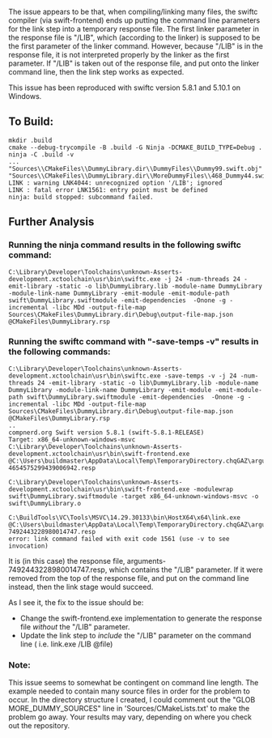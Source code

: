 The issue appears to be that, when compiling/linking many files, the swiftc compiler (via swift-frontend) ends up putting the command line parameters for the link step into a temporary response file. The first linker parameter in the response file is "/LIB", which (according to the linker) is supposed to be the first parameter of the linker command. However, because "/LIB" is in the response file, it is not interpreted properly by the linker as the first parameter. If "/LIB" is taken out of the response file, and put onto the linker command line, then the link step works as expected.

This issue has been reproduced with swiftc version 5.8.1 and 5.10.1 on Windows.

## To Build:

    mkdir .build
    cmake --debug-trycompile -B .build -G Ninja -DCMAKE_BUILD_TYPE=Debug .
    ninja -C .build -v
    ...
    "Sources\\CMakeFiles\\DummyLibrary.dir\\DummyFiles\\Dummy99.swift.obj"
    "Sources\\CMakeFiles\\DummyLibrary.dir\\MoreDummyFiles\\468_Dummy44.swift.obj"
    LINK : warning LNK4044: unrecognized option '/LIB'; ignored
    LINK : fatal error LNK1561: entry point must be defined
    ninja: build stopped: subcommand failed.    

## Further Analysis

### Running the ninja command results in the following swiftc command:

    C:\Library\Developer\Toolchains\unknown-Asserts-development.xctoolchain\usr\bin\swiftc.exe -j 24 -num-threads 24 -emit-library -static -o lib\DummyLibrary.lib -module-name DummyLibrary -module-link-name DummyLibrary -emit-module -emit-module-path swift\DummyLibrary.swiftmodule -emit-dependencies  -Onone -g -incremental -libc MDd -output-file-map Sources\CMakeFiles\DummyLibrary.dir\Debug\output-file-map.json  @CMakeFiles\DummyLibrary.rsp

### Running the swiftc command with "-save-temps -v" results in the following commands:

    C:\Library\Developer\Toolchains\unknown-Asserts-development.xctoolchain\usr\bin\swiftc.exe -save-temps -v -j 24 -num-threads 24 -emit-library -static -o lib\DummyLibrary.lib -module-name DummyLibrary -module-link-name DummyLibrary -emit-module -emit-module-path swift\DummyLibrary.swiftmodule -emit-dependencies  -Onone -g -incremental -libc MDd -output-file-map Sources\CMakeFiles\DummyLibrary.dir\Debug\output-file-map.json  @CMakeFiles\DummyLibrary.rsp
    ..
    compnerd.org Swift version 5.8.1 (swift-5.8.1-RELEASE)
    Target: x86_64-unknown-windows-msvc
    C:\Library\Developer\Toolchains\unknown-Asserts-development.xctoolchain\usr\bin\swift-frontend.exe @C:\Users\buildmaster\AppData\Local\Temp\TemporaryDirectory.chqGAZ\arguments-4654575299439006942.resp

    C:\Library\Developer\Toolchains\unknown-Asserts-development.xctoolchain\usr\bin\swift-frontend.exe -modulewrap swift\DummyLibrary.swiftmodule -target x86_64-unknown-windows-msvc -o swift\DummyLibrary.o

    C:\BuildTools\VC\Tools\MSVC\14.29.30133\bin\HostX64\x64\link.exe @C:\Users\buildmaster\AppData\Local\Temp\TemporaryDirectory.chqGAZ\arguments-7492443228980014747.resp
    error: link command failed with exit code 1561 (use -v to see invocation)

It is (in this case) the response file, arguments-7492443228980014747.resp, which contains the "/LIB" parameter.  If it were removed from the top of the response file, and put on the command line instead, then the link stage would succeed. 

As I see it, the fix to the issue should be:
* Change the swift-frontend.exe implementation to generate the response file *without* the "/LIB" parameter.
* Update the link step to *include* the "/LIB" parameter on the command line ( i.e. link.exe /LIB @file)

### Note:

This issue seems to somewhat be contingent on command line length.  The example needed to contain many source files in order for the problem to occur. In the directory structure I created, I could comment out the "GLOB MORE_DUMMY_SOURCES" line in 'Sources/CMakeLists.txt' to make the problem go away.  Your results may vary, depending on where you check out the repository.
